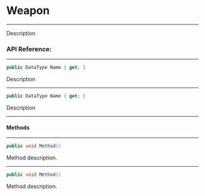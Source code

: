# Weapon
---
Description

### API Reference:
---
```cs
public DataType Name { get; }
```
Description

---
```cs
public DataType Name { get; }
```
Description

---
#### Methods
---
```cs
public void Method()
```
Method description.

---
```cs
public void Method()
```
Method description.


